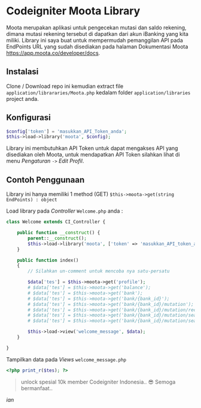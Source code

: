 # Codeigniter Moota Library

Moota merupakan aplikasi untuk pengecekan mutasi dan saldo rekening, dimana mutasi rekening tersebut di dapatkan dari akun iBanking yang kita miliki. Library ini saya buat untuk mempermudah pemanggilan API pada EndPoints URL yang sudah disediakan pada halaman Dokumentasi Moota https://app.moota.co/developer/docs.


## Instalasi

Clone / Download repo ini kemudian extract file `application/librararies/Moota.php` kedalam folder `application/libraries` project anda.


## Konfigurasi

```php
$config['token'] = 'masukkan_API_Token_anda';
$this->load->library('moota', $config);
```

Library ini membutuhkan API Token untuk dapat mengakses API yang disediakan oleh Moota, untuk mendapatkan API Token silahkan lihat di menu _Pengaturan_ `->` _Edit Profil_.


## Contoh Penggunaan

Library ini hanya memiliki 1 method (GET) `$this->moota->get(string EndPoints) : object`

Load library pada _Controller_ `Welcome.php` anda :

```php
class Welcome extends CI_Controller {

    public function __construct() {
        parent::__construct();
        $this->load->library('moota', ['token' => 'masukkan_API_token_anda']);
    }

    public function index()
    {
        // Silahkan un-comment untuk mencoba nya satu-persatu

        $data['tes'] = $this->moota->get('profile');
        # $data['tes'] = $this->moota->get('balance');
        # $data['tes'] = $this->moota->get('bank');
        # $data['tes'] = $this->moota->get('bank/{bank_id}');
        # $data['tes'] = $this->moota->get('bank/{bank_id}/mutation');
        # $data['tes'] = $this->moota->get('bank/{bank_id}/mutation/recent/{jumlah}');
        # $data['tes'] = $this->moota->get('bank/{bank_id}/mutation/search/{amount}');
        # $data['tes'] = $this->moota->get('bank/{bank_id}/mutation/search/description/{description}');

        $this->load->view('welcome_message', $data);
    }

}
```

Tampilkan data pada _Views_ `welcome_message.php`

```php
<?php print_r($tes); ?>
```


> unlock spesial 10k member Codeigniter Indonesia.. 😎
> Semoga bermanfaat..

_ian_
